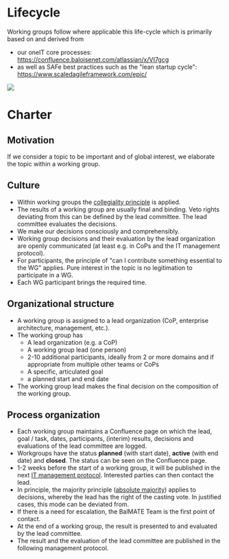 # Lifecycle

Working groups follow where applicable this life-cycle which is primarily based on and derived from
- our oneIT core processes: https://confluence.baloisenet.com/atlassian/x/VI7gcg
- as well as SAFe best practices such as the "lean startup cycle": https://www.scaledagileframework.com/epic/

![](http://www.plantuml.com/plantuml/proxy?cache=no&src=https://raw.githubusercontent.com/baloise/BalMATE/bringWGInfosUpToDate/docs/concepts/lifecycle.puml)

# Charter

## Motivation
If we consider a topic to be important and of global interest, we elaborate the topic within a working group.

## Culture
 - Within working groups the [collegiality principle](https://de.wikipedia.org/wiki/Kollegialit%C3%A4tsprinzip) is applied.
 - The results of a working group are usually final and binding. Veto rights deviating from this can be defined by the lead committee. The lead committee evaluates the decisions.
 - We make our decisions consciously and comprehensibly.  
 - Working group decisions and their evaluation by the lead organization are openly communicated (at least e.g. in CoPs and the IT management protocol).
 - For participants, the principle of "can I contribute something essential to the WG" applies. Pure interest in the topic is no legitimation to participate in a WG.
 - Each WG participant brings the required time.

## Organizational structure
 - A working group is assigned to a lead organization (CoP, enterprise architecture, management, etc.).
 - The working group has
   - A lead organization (e.g. a CoP)
   - A working group lead (one person)
   - 2-10 additional participants, ideally from 2 or more domains and if appropriate from multiple other teams or CoPs
   - A specific, articulated goal
   - a planned start and end date
 - The working group lead makes the final decision on the composition of the working group.

## Process organization
 - Each working group maintains a Confluence page on which the lead, goal / task, dates, participants, (interim) results, decisions and evaluations of the lead committee are logged. 
- Workgroups have the status **planned** (with start date), **active** (with end date) and **closed**. The status can be seen on the Confluence page.
- 1-2 weeks before the start of a working group, it will be published in the next [IT management protocol](https://confluence.baloisenet.com/atlassian/x/WYHbLw). Interested parties can then contact the lead. 
- In principle, the majority principle ([absolute majority](https://en.wikipedia.org/wiki/Supermajority)) applies to decisions, whereby the lead has the right of the casting vote. In justified cases, this mode can be deviated from.
- If there is a need for escalation, the BalMATE Team is the first point of contact.
- At the end of a working group, the result is presented to and evaluated by the lead committee.
- The result and the evaluation of the lead committee are published in the following management protocol.
